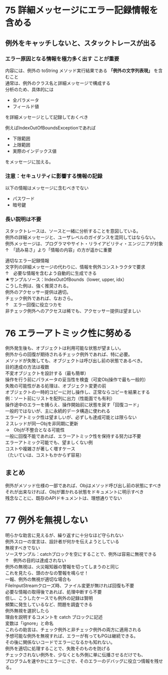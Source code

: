 # 75	詳細メッセージにエラー記録情報を含める
## 例外をキャッチしないと、スタックトレースが出る

### **エラー原因となる情報を極力多く出す** ことが重要  
内容には、例外の toString メソッド実行結果である **「例外の文字列表現」** を含むこと  
通常は、例外のクラス名と詳細メッセージで構成する  
分析のため、具体的には  
* 全パラメータ  
* フィールド値  

を詳細メッセージとして記録しておくべき  

例えばIndexOutOfBoundsExceptionであれば  
* 下限範囲  
* 上限範囲  
* 実際のインデックス値  

をメッセージに加える。
　  
### **注意：セキュリティに影響する情報の記録**  
以下の情報はメッセージに含むべきでない  
* パスワード
* 暗号鍵

### 長い説明は不要
スタックトレースは、ソースと一緒に分析することを意図している。  
例外の詳細メッセージと、ユーザレベルのガイダンスを混同してはならない。  
例外メッセージは、プログラマやサイト・リライアビリティ・エンジニアが対象  
↑　「読み易さ」より「情報の内容」の方が遥かに重要  

適切なエラー記録情報  
文字列の詳細メッセージの代わりに、情報を例外コンストラクタで要求  
↑　必要な情報を含むよう自動的に生成できる  
★サンプルソース：IndexOutOfBounds（lower, upper, idx）  
こうした例は、強く推奨される。  
例外のアクセッサー提供は適切。  
チェック例外であれば、なおさら。  
↑　エラー回復に役立つカモ  
非チェック例外へのアクセスは稀でも、アクセッサー提供は望ましい  

# 76	エラーアトミック性に努める
例外発生後も、オブジェクトは利用可能な状態が望ましい。  
例外からの回復が期待されるチェック例外であれば、特に必要。  
メソッドが失敗しても、オブジェクトは呼び出し前の状態であるべき。  
目的達成の方法は複数  
不変オブジェクトを設計する（最も簡単）  
操作を行う前にパラメータの妥当性を検査（可変Obj操作で最も一般的）  
失敗の可能性がある処理は、オブジェクト変更の前  
オブジェクトの一時的コピーに対し操作し、正常ならコピーを結果とする  
例：ソート前にリストを配列に出力（性能面でも有利）  
操作途中のエラーを捕らえ、操作開始前に状態を戻す「回復コード」  
一般的ではないが、主に永続的データ構造に使われる  
エラーアトミック性は望ましいが、必ずしも達成可能とは限らない  
２スレッドが同一Objを非同期に更新  
→　Objが不整合となる可能性  
一般に回復不能であれば、エラーアトミック性を保持する努力は不要  
エラーアトミック可能でも、望ましくない例  
コストや複雑さが著しく増すケース  
（たいていは、コストもかからず容易）  
## まとめ  
例外がメソッド仕様の一部であれば、Objはメソッド呼び出し前の状態にすべき  
それが出来なければ、Objが置かれる状態をドキュメントに明示すべき  
残念なことに、既存のAPIドキュメントは、理想通りでない  

# 77	例外を無視しない
明らかな助言に見えるが、繰り返すに十分なほど守られない  
例外スローの宣言は、設計者が何かを伝えようとしている  
無視すべきでない  
ソースサンプル：catchブロックを空にすることで、例外は容易に無視できる  
↑　例外の目的は達成されない  
例外の無視は、火災報知器の警報を切ってしまうのと同じ  
これを見たら、頭のかなの警報を鳴らせ！  
一報、例外の無視が適切な場合も  
FileInputStreamクローズ時、ファイル変更が無ければ回復も不要  
必要な情報の取得後であれば、処理中断すら不要  
但し、こうしたケースでも例外の記録は賢明  
頻繁に発生しているなど、問題を調査できる  
例外無視を選択したら  
理由を説明するコメントを catch ブロックに記述  
変数は「ignore」と命名  
これらの助言は、チェック例外と非チェック例外の両方に適用される  
予想可能な例外を無視すれば、エラーが有ってもPGは継続できる。  
その後に関係ないコードでエラーになるかも知れない。  
例外を適切に処理することで、失敗そのものを防げる  
チェックされない例外を、少なくとも外側に単に伝播させるだけでも、  
プログラムを速やかにエラーにさせ、そのエラーのデバッグに役立つ情報を残せる。  

